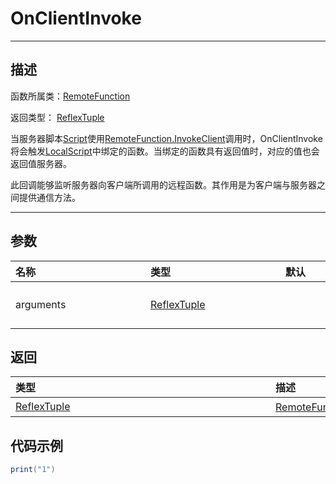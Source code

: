 # OnClientInvoke
-----------------------------------------------------------------------------------------
## 描述

函数所属类：[RemoteFunction](/Api/Class/Script/RemoteFunction)

返回类型： [ReflexTuple](/Api/DataType/tuple.md)

当服务器脚本[Script]()使用[RemoteFunction.InvokeClient]()调用时，OnClientInvoke将会触发[LocalScript]()中绑定的函数。当绑定的函数具有返回值时，对应的值也会返回值服务器。

此回调能够监听服务器向客户端所调用的远程函数。其作用是为客户端与服务器之间提供通信方法。



-----------------------------------------------------------------------------------------
## 参数


|<div style="width:200px">名称</div>|<div style="width:200px">类型</div>|<div style="width:200px">默认</div>|<div style="width:200px">描述</div>|
|:--------------------|:--------------------|:--------------------|:--------------------|
|arguments    | [ReflexTuple](/Api/DataType/tuple.md) ||传入 [RemoteFunction.OnClientInvoke]() 方法的参数|


## 返回

|<div style="width:400px">类型</div>|<div style="width:400px">描述</div>|
|:--------------------|:--------------------|
|[ReflexTuple](/Api/DataType/tuple.md)   |[RemoteFunction.OnClientInvoke]()函数的返回值|

## 代码示例

```lua
print("1")

```